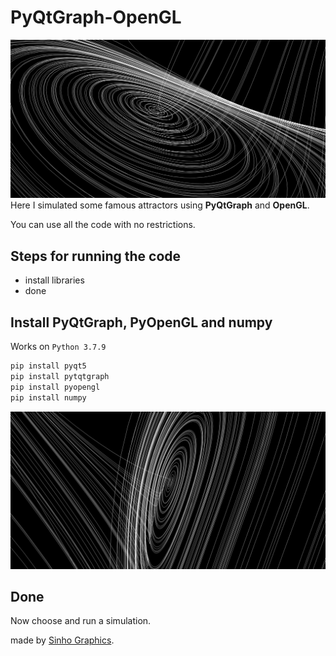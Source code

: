 # PyQtGraph-OpenGL
![](Images/Lorenz2.PNG)
Here I simulated some famous attractors using **PyQtGraph** and **OpenGL**.


You can use all the code with no restrictions. 

## Steps for running the code
- install libraries
- done

## Install **PyQtGraph**, **PyOpenGL** and **numpy**

Works on ```Python 3.7.9```

```python
pip install pyqt5
pip install pytqtgraph
pip install pyopengl
pip install numpy
```
![](Images/Lorenz1.PNG)

## Done
Now choose and run a simulation.

made by [Sinho Graphics](https://www.instagram.com/sinho_graphics).
